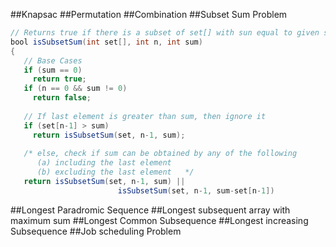 ##Knapsac
##Permutation
##Combination
##Subset Sum Problem
```java
// Returns true if there is a subset of set[] with sun equal to given sum
bool isSubsetSum(int set[], int n, int sum)
{
   // Base Cases
   if (sum == 0)
     return true;
   if (n == 0 && sum != 0)
     return false;
 
   // If last element is greater than sum, then ignore it
   if (set[n-1] > sum)
     return isSubsetSum(set, n-1, sum);
 
   /* else, check if sum can be obtained by any of the following
      (a) including the last element
      (b) excluding the last element   */
   return isSubsetSum(set, n-1, sum) || 
                        isSubsetSum(set, n-1, sum-set[n-1])
```
##Longest Paradromic Sequence
##Longest subsequent array with maximum sum
##Longest Common Subsequence
##Longest increasing Subsequence
##Job scheduling Problem
